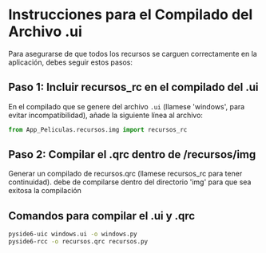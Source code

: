 # Instrucciones para el Compilado del Archivo .ui

Para asegurarse de que todos los recursos se carguen correctamente en la aplicación, debes seguir estos pasos:

## Paso 1: Incluir recursos_rc en el compilado del .ui

En el compilado que se genere del archivo `.ui` (llamese 'windows', para evitar incompatibilidad), añade la siguiente línea al archivo:

```python
from App_Peliculas.recursos.img import recursos_rc
```

## Paso 2: Compilar el .qrc dentro de /recursos/img

Generar un compilado de recursos.qrc (llamese recursos_rc para tener continuidad). debe de compilarse dentro del directorio 'img' para que sea exitosa la compilación

## Comandos para compilar el .ui y .qrc

```bash
pyside6-uic windows.ui -o windows.py 
pyside6-rcc -o recursos.qrc recursos.py 
```

